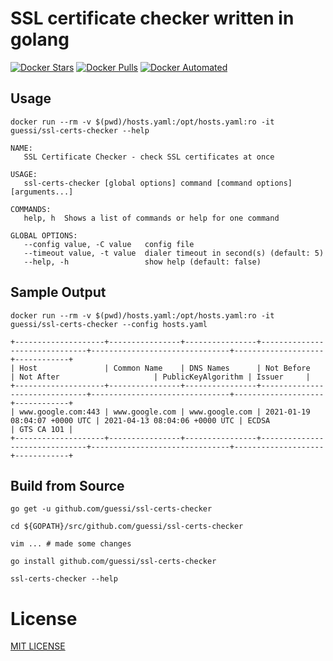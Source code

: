# SSL certificate checker written in golang

[![Docker Stars](https://img.shields.io/docker/stars/guessi/ssl-certs-checker.svg)](https://hub.docker.com/r/guessi/ssl-certs-checker/)
[![Docker Pulls](https://img.shields.io/docker/pulls/guessi/ssl-certs-checker.svg)](https://hub.docker.com/r/guessi/ssl-certs-checker/)
[![Docker Automated](https://img.shields.io/docker/automated/guessi/ssl-certs-checker.svg)](https://hub.docker.com/r/guessi/ssl-certs-checker/)

## Usage

    docker run --rm -v $(pwd)/hosts.yaml:/opt/hosts.yaml:ro -it guessi/ssl-certs-checker --help

    NAME:
       SSL Certificate Checker - check SSL certificates at once

    USAGE:
       ssl-certs-checker [global options] command [command options] [arguments...]

    COMMANDS:
       help, h  Shows a list of commands or help for one command

    GLOBAL OPTIONS:
       --config value, -C value   config file
       --timeout value, -t value  dialer timeout in second(s) (default: 5)
       --help, -h                 show help (default: false)


## Sample Output

    docker run --rm -v $(pwd)/hosts.yaml:/opt/hosts.yaml:ro -it guessi/ssl-certs-checker --config hosts.yaml

    +--------------------+----------------+----------------+-------------------------------+-------------------------------+--------------------+------------+
    | Host               | Common Name    | DNS Names      | Not Before                    | Not After                     | PublicKeyAlgorithm | Issuer     |
    +--------------------+----------------+----------------+-------------------------------+-------------------------------+--------------------+------------+
    | www.google.com:443 | www.google.com | www.google.com | 2021-01-19 08:04:07 +0000 UTC | 2021-04-13 08:04:06 +0000 UTC | ECDSA              | GTS CA 1O1 |
    +--------------------+----------------+----------------+-------------------------------+-------------------------------+--------------------+------------+

## Build from Source

    go get -u github.com/guessi/ssl-certs-checker

    cd ${GOPATH}/src/github.com/guessi/ssl-certs-checker

    vim ... # made some changes

    go install github.com/guessi/ssl-certs-checker

    ssl-certs-checker --help

# License

[MIT LICENSE](LICENSE)

